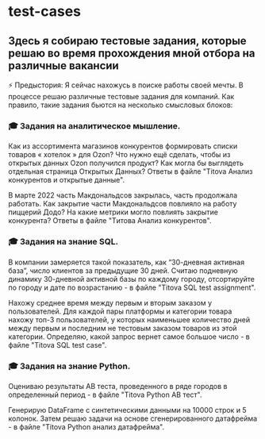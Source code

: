 # test-cases
## Здесь я собираю тестовые задания, которые решаю во время прохождения мной отбора на различные вакансии

⚡ Предыстория:
Я сейчас нахожусь в поиске работы своей мечты. В процессе решаю различные тестовые задания для компаний. Как правило, такие задания бьются на несколько смысловых блоков:

### 🎓 Задания на аналитическое мышление.

Как из ассортимента магазинов конкурентов формировать списки товаров « хотелок » для Ozon? Что нужно ещё сделать, чтобы из открытых данных Ozon получился продукт? Как могла бы выглядеть отдельная страница Открытых Данных? Ответы в файле "Titova Анализ конкурентов и открытые данные".

В марте 2022 часть Макдональдсов закрылась, часть продолжала работать. Как закрытие части Макдональдсов повлияло на работу пиццерий Додо? На какие метрики могло повлиять закрытие конкурента? Ответы в файле "Tитова Анализ конкурентов".

### 🎓 Задания на знание SQL.

В компании замеряется такой показатель, как “30-дневная активная база”, число клиентов за предыдущие 30 дней. Считаю подневную динамику 30-дневной активной базы по каждому городу, отсортируйте по городу и дате по возрастанию - в файле "Titova SQL test assignment".

Нахожу среднее время между первым и вторым заказом у пользователей. Для каждой пары платформы и категории товара нахожу топ-3 пользователей, у которых наименьшее количество дней между первым и последним не тестовым заказом товаров из этой категории. Определяю, какой запрос вернет самое большое число - в файле "Titova SQL test case".

### 🎓 Задания на знание Python.

Оцениваю результаты AB теста, проведенного в ряде городов в определенный период - в файле "Titova Python AB тест".

Генерирую DataFrame с синтетическими данными на 10000 строк и 5 колонок. Затем решаю задачи на основе сгенерированного датафрейма - в файле "Titova Python анализ датафрейма".
